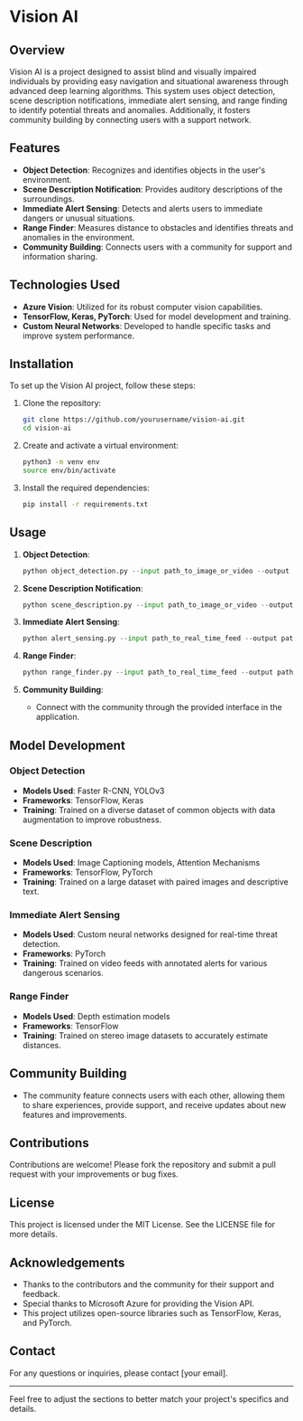 

# Vision AI

## Overview
Vision AI is a project designed to assist blind and visually impaired individuals by providing easy navigation and situational awareness through advanced deep learning algorithms. This system uses object detection, scene description notifications, immediate alert sensing, and range finding to identify potential threats and anomalies. Additionally, it fosters community building by connecting users with a support network.

## Features
- **Object Detection**: Recognizes and identifies objects in the user's environment.
- **Scene Description Notification**: Provides auditory descriptions of the surroundings.
- **Immediate Alert Sensing**: Detects and alerts users to immediate dangers or unusual situations.
- **Range Finder**: Measures distance to obstacles and identifies threats and anomalies in the environment.
- **Community Building**: Connects users with a community for support and information sharing.

## Technologies Used
- **Azure Vision**: Utilized for its robust computer vision capabilities.
- **TensorFlow, Keras, PyTorch**: Used for model development and training.
- **Custom Neural Networks**: Developed to handle specific tasks and improve system performance.

## Installation
To set up the Vision AI project, follow these steps:

1. Clone the repository:
    ```bash
    git clone https://github.com/yourusername/vision-ai.git
    cd vision-ai
    ```

2. Create and activate a virtual environment:
    ```bash
    python3 -m venv env
    source env/bin/activate
    ```

3. Install the required dependencies:
    ```bash
    pip install -r requirements.txt
    ```

## Usage
1. **Object Detection**:
    ```python
    python object_detection.py --input path_to_image_or_video --output path_to_save_results
    ```

2. **Scene Description Notification**:
    ```python
    python scene_description.py --input path_to_image_or_video --output path_to_save_audio_description
    ```

3. **Immediate Alert Sensing**:
    ```python
    python alert_sensing.py --input path_to_real_time_feed --output path_to_save_alerts
    ```

4. **Range Finder**:
    ```python
    python range_finder.py --input path_to_real_time_feed --output path_to_save_results
    ```

5. **Community Building**:
    - Connect with the community through the provided interface in the application.

## Model Development
### Object Detection
- **Models Used**: Faster R-CNN, YOLOv3
- **Frameworks**: TensorFlow, Keras
- **Training**: Trained on a diverse dataset of common objects with data augmentation to improve robustness.

### Scene Description
- **Models Used**: Image Captioning models, Attention Mechanisms
- **Frameworks**: TensorFlow, PyTorch
- **Training**: Trained on a large dataset with paired images and descriptive text.

### Immediate Alert Sensing
- **Models Used**: Custom neural networks designed for real-time threat detection.
- **Frameworks**: PyTorch
- **Training**: Trained on video feeds with annotated alerts for various dangerous scenarios.

### Range Finder
- **Models Used**: Depth estimation models
- **Frameworks**: TensorFlow
- **Training**: Trained on stereo image datasets to accurately estimate distances.

## Community Building
- The community feature connects users with each other, allowing them to share experiences, provide support, and receive updates about new features and improvements.

## Contributions
Contributions are welcome! Please fork the repository and submit a pull request with your improvements or bug fixes.

## License
This project is licensed under the MIT License. See the LICENSE file for more details.

## Acknowledgements
- Thanks to the contributors and the community for their support and feedback.
- Special thanks to Microsoft Azure for providing the Vision API.
- This project utilizes open-source libraries such as TensorFlow, Keras, and PyTorch.

## Contact
For any questions or inquiries, please contact [your email].

---

Feel free to adjust the sections to better match your project's specifics and details.
